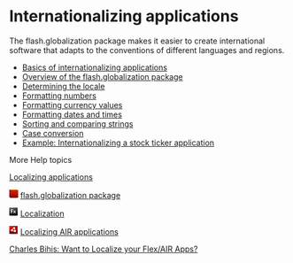 # Internationalizing applications

The flash.globalization package makes it easier to create international software
that adapts to the conventions of different languages and regions.

- [Basics of internationalizing applications](./basics-of-internationalizing-applications.md)
- [Overview of the flash.globalization package](./overview-of-the-flash-globalization-package.md)
- [Determining the locale](./determining-the-locale.md)
- [Formatting numbers](./formatting-numbers.md)
- [Formatting currency values](./formatting-currency-values.md)
- [Formatting dates and times](./formatting-dates-and-times.md)
- [Sorting and comparing strings](./sorting-and-comparing-strings.md)
- [Case conversion](./case-conversion.md)
- [Example: Internationalizing a stock ticker application](./example-internationalizing-a-stock-ticker-application.md)

More Help topics

[Localizing applications](../localizing-applications.md)

![](../../img/flashplatformLinkIndicator.png)
[flash.globalization package](https://help.adobe.com/en_US/FlashPlatform/reference/actionscript/3/flash/globalization/package-detail.html)

![](../../img/flexLinkIndicator.png)
[Localization](https://help.adobe.com/en_US/Flex/4.0/UsingSDK/WS2db454920e96a9e51e63e3d11c0bf69084-7fcf.html)

![](../../img/airLinkIndicator.png)
[Localizing AIR applications](https://help.adobe.com/en_US/air/build/WSB2927578-20D8-4065-99F3-00ACE6511EEE.html)

[Charles Bihis: Want to Localize your Flex/AIR Apps?](http://blogs.adobe.com/charles/2011/02/want-to-localize-your-flexair-apps-its-easy-ill-show-you-how-again.html)
